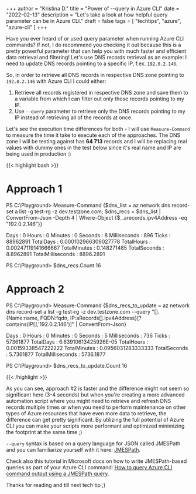 +++
author = "Kristina D."
title = "Power of --query in Azure CLI"
date = "2022-02-13"
description = "Let's take a look at how helpful query parameter can be in Azure CLI."
draft = false
tags = [
    "techtips",
    "azure",
    "azure-cli"
]
+++

Have you ever heard of or used query parameter when running Azure CLI commands? If not, I do recommend you checking it out because this is a pretty powerful parameter that can help you with much faster and efficient data retrieval and filtering!
Let\'s use DNS records retrieval as an example: I need to update DNS records pointing to a specific IP, f.ex. ```192.0.2.146```. 

So, in order to retrieve all DNS records in respective DNS zone pointing to ```192.0.2.146``` with Azure CLI I could either:

1. Retrieve all records registered in respective DNS zone and save them to a variable from which I can filter out only those records pointing to my IP.
2. Use ```--query``` parameter to retrieve only the DNS records pointing to my IP instead of retrieving all of the records at once.

Let\'s see the execution time differences for both - I will use ```Measure-Command``` to measure the time it take to execute each of the approaches. The DNS zone I will be testing against has **64 713** records and I will be replacing real values with dummy ones in the test below since it\'s real name and IP are being used in production :)

{{< highlight bash >}}
# Approach 1
PS C:\Playground> Measure-Command {$dns_list = az network dns record-set a list -g test-rg -z dev.testzone.com; $dns_recs = $dns_list | ConvertFrom-Json -Depth 4 | Where-Object {$_.arecords.ipv4Address -eq "192.0.2.146"}}

Days              : 0
Hours             : 0
Minutes           : 0
Seconds           : 8
Milliseconds      : 896
Ticks             : 88962891
TotalDays         : 0.000102966309027778
TotalHours        : 0.00247119141666667
TotalMinutes      : 0.148271485
TotalSeconds      : 8.8962891
TotalMilliseconds : 8896.2891

PS C:\Playground> $dns_recs.Count
16

# Approach 2
PS C:\Playground> Measure-Command {$dns_recs_to_update = az network dns record-set a list -g test-rg -z dev.testzone.com --query "[].{Name:name, FQDN:fqdn, IP:aRecords[].ipv4Address}[?contains(IP[],'192.0.2.146')]" | ConvertFrom-Json}

Days              : 0
Hours             : 0
Minutes           : 0
Seconds           : 5
Milliseconds      : 736
Ticks             : 57361877
TotalDays         : 6.63910613425926E-05
TotalHours        : 0.00159338547222222
TotalMinutes      : 0.0956031283333333
TotalSeconds      : 5.7361877
TotalMilliseconds : 5736.1877

PS C:\Playground> $dns_recs_to_update.Count
16

{{< /highlight >}}

As you can see, approach #2 is faster and the difference might not seem so significant here (3-4 seconds) but when you\'re creating a more advanced automation script where you might need to retrieve and refresh DNS records multiple times or when you need to perform maintenance on other types of Azure resources that have even more data to retrieve, the difference can get pretty significant. By utilizing the full potential of Azure CLI you can make your scripts more performant and optimized minimizing the footprint at the same time ;)

```--query``` syntax is based on a query language for JSON called JMESPath and you can familiarize yourself with it here: [JMESPath](https://jmespath.org/).

Check also this tutorial in Microsoft docs on how to write JMESPath-based queries as part of your Azure CLI command: [How to query Azure CLI command output using a JMESPath query](https://docs.microsoft.com/en-us/cli/azure/query-azure-cli).

Thanks for reading and till next tech tip ;)